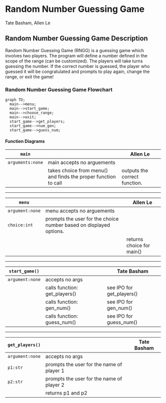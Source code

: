 # Random Number Guessing Game
Tate Basham, Allen Le

## Random Number Guessing Game Description
Random Number Guessing Game (RNGG) is a guessing game which involves two players. The program will define a number defined in the scope of the range (can be customized). The players will take turns guessing the number. If the correct number is guessed, the player who guessed it will be congratulated and prompts to play again, change the range, or exit the game!

### Random Number Guessing Game Flowchart
```mermaid
graph TD;
  main-->menu;
  main-->start_game;
  main-->choose_range;
  main-->exit;
  start_game-->get_players;
  start_game-->num_gen;
  start_game-->guess_num;
```

#### Function Diagrams

| `main`    |               |  Allen Le     |
| ------------------ | ------------- | ------------ |
| `arguments:none`    | main accepts no arguements  |              |
|      | takes choice from menu() and finds the proper function to call  | outputs the correct function.         |
***
| `menu`    |               |     Allen Le   |
| ------------------ | ------------- | ------------ |
| `argument:none`    | menu accepts no arguements  |              |
| `choice:int`    | prompts the user for the choice number based on displayed options.    |              |
|      | | returns choice for main()             |
***
| `start_game()`    |               |     Tate Basham   |
| ------------------ | ------------- | ------------ |
| `argument:none`    | accepts no args  |              |
|      | calls function: get_players()  | see IPO for get_players()             |
|      | calls function: gen_num()  | see IPO for gen_num()             |
|      | calls function: guess_num()  | see IPO for guess_num()             |
***
| `get_players()`    |               |     Tate Basham   |
| ------------------ | ------------- | ------------ |
| `argument:none`    | accepts no args  |              |
| `p1:str`     | prompts the user for the name of player 1  |   |
| `p2:str` | prompts the user for the name of player 2 | |
| | returns p1 and p2 | |
